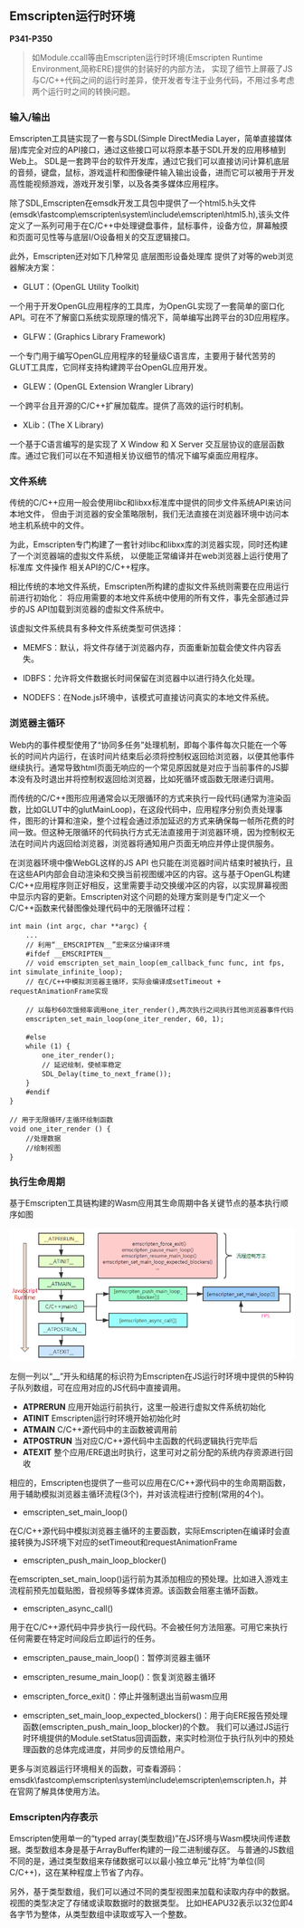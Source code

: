 ## Emscripten运行时环境

**P341-P350**

> 如Module.ccall等由Emscripten运行时环境(Emscripten Runtime Environment,简称ERE)提供的封装好的内部方法，
> 实现了细节上屏蔽了JS与C/C++代码之间的运行时差异，使开发者专注于业务代码，不用过多考虑两个运行时之间的转换问题。    

### 输入/输出    

Emscripten工具链实现了一套与SDL(Simple DirectMedia Layer，简单直接媒体层)库完全对应的API接口，通过这些接口可以将原本基于SDL开发的应用移植到Web上。
SDL是一套跨平台的软件开发库，通过它我们可以直接访问计算机底层的音频，键盘，鼠标，游戏遥杆和图像硬件输入输出设备，进而它可以被用于开发高性能视频游戏，游戏开发引擎，以及各类多媒体应用程序。    

除了SDL,Emscripten在emsdk开发工具包中提供了一个html5.h头文件(emsdk\fastcomp\emscripten\system\include\emscripten\html5.h),该头文件定义了一系列可用于在C/C++中处理键盘事件，鼠标事件，设备方位，屏幕触摸和页面可见性等与底层I/O设备相关的交互逻辑接口。    

此外，Emscripten还对如下几种常见 底层图形设备处理库 提供了对等的web浏览器解决方案：    

- GLUT：(OpenGL Utility Toolkit)    

一个用于开发OpenGL应用程序的工具库，为OpenGL实现了一套简单的窗口化API。可在不了解窗口系统实现原理的情况下，简单编写出跨平台的3D应用程序。    

- GLFW：(Graphics Library Framework)    

一个专门用于编写OpenGL应用程序的轻量级C语言库，主要用于替代苦劳的GLUT工具库，它同样支持构建跨平台OpenGL应用开发。    

- GLEW：(OpenGL Extension Wrangler Library)    

一个跨平台且开源的C/C++扩展加载库。提供了高效的运行时机制。    

- XLib：(The X Library)    

一个基于C语言编写的是实现了 X Window 和 X Server 交互层协议的底层函数库。通过它我们可以在不知道相关协议细节的情况下编写桌面应用程序。    

### 文件系统    

传统的C/C++应用一般会使用libc和libxx标准库中提供的同步文件系统API来访问本地文件，
但由于浏览器的安全策略限制，我们无法直接在浏览器环境中访问本地主机系统中的文件。    

为此，Emscripten专门构建了一套针对libc和libxx库的浏览器实现，同时还构建了一个浏览器端的虚拟文件系统，
以便能正常编译并在web浏览器上运行使用了标准库 文件操作 相关API的C/C++程序。    

相比传统的本地文件系统，Emscripten所构建的虚拟文件系统则需要在应用运行前进行初始化：
将应用需要的本地文件系统中使用的所有文件，事先全部通过异步的JS API加载到浏览器的虚拟文件系统中。    

该虚拟文件系统具有多种文件系统类型可供选择：    

- MEMFS：默认，将文件存储于浏览器内存，页面重新加载会使文件内容丢失。

- IDBFS：允许将文件数据长时间保留在浏览器中以进行持久化处理。

- NODEFS：在Node.js环境中，该模式可直接访问真实的本地文件系统。

### 浏览器主循环    

Web内的事件模型使用了“协同多任务”处理机制，即每个事件每次只能在一个等长的时间片内运行，在该时间片结束后必须将控制权返回给浏览器，以便其他事件继续执行。通常导致html页面无响应的一个常见原因就是对应于当前事件的JS脚本没有及时退出并将控制权返回给浏览器，比如死循环或函数无限递归调用。    

而传统的C/C++图形应用通常会以无限循环的方式来执行一段代码(通常为渲染函数，比如GLUT中的glutMainLoop)，在这段代码中，应用程序分别负责处理事件，图形的计算和渲染，整个过程会通过添加延迟的方式来确保每一帧所花费的时间一致。但这种无限循环的代码执行方式无法直接用于浏览器环境，因为控制权无法在时间片内返回给浏览器，浏览器将通知用户页面无响应并停止提供服务。    

在浏览器环境中像WebGL这样的JS API 也只能在浏览器时间片结束时被执行，且在这些API内部会自动渲染和交换当前视图缓冲区的内容。这与基于OpenGL构建C/C++应用程序则正好相反，这里需要手动交换缓冲区的内容，以实现屏幕视图中显示内容的更新。Emscripten对这个问题的处理方案则是专门定义一个C/C++函数来代替图像处理代码中的无限循环过程：    

```
int main (int argc, char **argc) {
	...
	// 利用“__EMSCRIPTEN__”宏来区分编译环境
	#ifdef __EMSCRIPTEN__
	// void emscripten_set_main_loop(em_callback_func func, int fps, int simulate_infinite_loop);
	// 在C/C++中模拟浏览器主循环，实际会编译成setTimeout + requestAnimationFrame实现
	
	// 以每秒60次饿频率调用one_iter_render(),两次执行之间执行其他浏览器事件代码
	emscripten_set_main_loop(one_iter_render, 60, 1);

	#else
	while (1) {
		one_iter_render();
		// 延迟绘制，使帧率稳定
		SDL_Delay(time_to_next_frame());
	}
	#endif
}

// 用于无限循环/主循环绘制函数
void one_iter_render () {
	//处理数据
	//绘制视图
}
```    

### 执行生命周期    

基于Emscripten工具链构建的Wasm应用其生命周期中各关键节点的基本执行顺序如图    

<img src='img/wasm-8.png'>    

左侧一列以“__”开头和结尾的标识符为Emscripten在JS运行时环境中提供的5种钩子队列数组，可在应用对应的JS代码中直接调用。    


- __ATPRERUN__ 应用开始运行前执行，这里一般进行虚拟文件系统初始化    
- __ATINIT__ Emscripten运行时环境开始初始化时    
- __ATMAIN__ C/C++源代码中的主函数被调用前    
- __ATPOSTRUN__ 当对应C/C++源代码中主函数的代码逻辑执行完毕后    
- __ATEXIT__ 整个应用/ERE退出时执行，这里可对之前分配的系统内存资源进行回收    


相应的，Emscripten也提供了一些可以应用在C/C++源代码中的生命周期函数，用于辅助模拟浏览器主循环流程(3个)，并对该流程进行控制(常用的4个)。    

- emscripten_set_main_loop()    

在C/C++源代码中模拟浏览器主循环的主要函数，实际Emscripten在编译时会直接转换为JS环境下对应的setTimeout和requestAnimationFrame    

- emscripten_push_main_loop_blocker()    

在emscripten_set_main_loop()运行前为其添加相应的预处理。比如进入游戏主流程前预先加载贴图，音视频等多媒体资源。该函数会阻塞主循环函数。    

- emscripten_async_call()    

用于在C/C++源代码中异步执行一段代码。不会被任何方法阻塞。可用它来执行任何需要在特定时间段后立即运行的任务。    

- emscripten_pause_main_loop()：暂停浏览器主循环    

- emscripten_resume_main_loop()：恢复浏览器主循环    

- emscripten_force_exit()：停止并强制退出当前wasm应用    

- emscripten_set_main_loop_expected_blockers()：用于向ERE报告预处理函数(emscripten_push_main_loop_blocker)的个数。
我们可以通过JS运行时环境提供的Module.setStatus回调函数，来实时检测位于执行队列中的预处理函数的总体完成进度，并同步的反馈给用户。    

更多与浏览器运行环境相关的函数，可查看源码：emsdk\fastcomp\emscripten\system\include\emscripten\emscripten.h，并在官网了解具体使用方法。    

### Emscripten内存表示    

Emscripten使用单一的“typed array(类型数组)”在JS环境与Wasm模块间传递数据。类型数组本身是基于ArrayBuffer构建的一段二进制缓存区。
与普通的JS数组不同的是，通过类型数组来存储数据可以以最小独立单元“比特”为单位(同C/C++)，这在某种程度上节省了内存。    

另外，基于类型数组，我们可以通过不同的类型视图来加载和读取内存中的数据。视图的类型决定了存储或读取数据时的数据类型。
比如HEAPU32表示以32位即4各字节为整体，从类型数组中读取或写入一个整数。    


